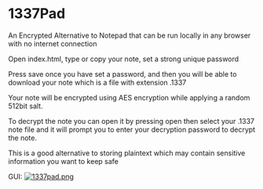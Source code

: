 # 1337Pad
An Encrypted Alternative to Notepad that can be run locally in any browser with no internet connection

Open index.html, type or copy your note, set a strong unique password

Press save once you have set a password, and then you will be able to download your note which is a file with extension .1337

Your note will be encrypted using AES encryption while applying a random 512bit salt.

To decrypt the note you can open it by pressing open then select your .1337 note file and it will prompt you to enter your decryption password to decrypt the note.

This is a good alternative to storing plaintext which may contain sensitive information you want to keep safe


GUI:
[![1337pad.png](https://i.postimg.cc/MpcWb5Bt/1337pad.png)](https://postimg.cc/VJ8QzjDb)
